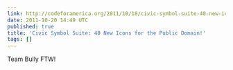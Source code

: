 ```yaml
---
link: http://codeforamerica.org/2011/10/18/civic-symbol-suite-40-new-icons-for-the-public-domain/
date: 2011-10-20 14:49 UTC
published: true
title: 'Civic Symbol Suite: 40 New Icons for the Public Domain!'
tags: []
---
```


Team Bully FTW!
